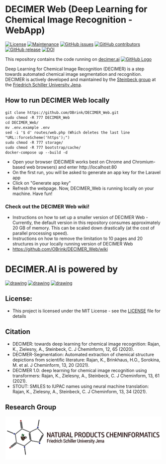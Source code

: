 # DECIMER Web (Deep Learning for Chemical Image Recognition - WebApp)

[![License](https://img.shields.io/badge/License-MIT%202.0-blue.svg)](https://opensource.org/licenses/MIT)
[![Maintenance](https://img.shields.io/badge/Maintained%3F-yes-blue.svg)](https://GitHub.com/OBrink/DECIMER_Web/graphs/commit-activity)
[![GitHub issues](https://img.shields.io/github/issues/OBrink/DECIMER_Web.svg)](https://GitHub.com/OBrink/DECIMER_Web/issues/)
[![GitHub contributors](https://img.shields.io/github/contributors/OBrink/DECIMER_Web.svg)](https://GitHub.com/OBrink/DECIMER_Web/graphs/contributors/)
[![GitHub release](https://img.shields.io/github/release/OBrink/DECIMER_Web.svg)](https://GitHub.com/OBrink/DECIMER_Web/releases/)
[![DOI](https://zenodo.org/badge/486488537.svg)](https://zenodo.org/badge/latestdoi/486488537)

This repository contains the code running on [decimer.ai](https://decimer.ai)
[![GitHub Logo](https://github.com/Kohulan/DECIMER-Image-to-SMILES/raw/master/assets/DECIMER.gif)](https://decimer.ai)

Deep Learning for Chemical Image Recognition (DECIMER) is a step towards automated chemical image segmentation and recognition. DECIMER is actively developed and maintained by the [Steinbeck group](https://cheminf.uni-jena.de/) at the [Friedrich Schiller University Jena](https://www.uni-jena.de/).

## How to run DECIMER Web locally
```shell
git clone https://github.com/OBrink/DECIMER_Web.git
sudo chmod -R 777 DECIMER_Web
cd DECIMER_Web/
mv .env.example .env
sed -i '$ d' routes/web.php (Which deletes the last line "URL::forceScheme('https');")
sudo chmod -R 777 storage/
sudo chmod -R 777 bootstrap/cache/
docker-compose up --build -d
```
- Open your browser (DECIMER works best on Chrome and Chromium-based web browsers) and enter http://localhost:80
- On the first run, you will be asked to generate an app key for the Laravel app
- Click on "Generate app key"
- Refresh the webpage. Now, DECIMER_Web is running locally on your machine. Have fun!

### Check out the DECIMER Web wiki!
- Instructions on how to set up a smaller version of DECIMER Web - Currently, the default version in this repository consumes approximately 20 GB of memory. This can be scaled down drastically (at the cost of parallel processing speed).
- Instructions on how to remove the limitation to 10 pages and 20 structures in your locally running version of DECIMER Web
- https://github.com/OBrink/DECIMER_Web/wiki


# DECIMER.AI is powered by
[<img src="https://raw.githubusercontent.com/OBrink/DECIMER_Web/main/logos/DECIMER_Segmentation_logo.png" alt="drawing" width="250"/>](https://github.com/Kohulan/DECIMER-Image-Segmentation)
[<img src="https://raw.githubusercontent.com/OBrink/DECIMER_Web/main/logos//STOUT_logo.png" alt="drawing" width="250"/>](https://github.com/Kohulan/Smiles-TO-iUpac-Translator)
[<img src="https://raw.githubusercontent.com/OBrink/DECIMER_Web/main/logos//DECIMER_Transformer_logo.png" alt="drawing" width="250"/>](https://github.com/Kohulan/DECIMER-Image_Transformer)

## License:
- This project is licensed under the MIT License - see the [LICENSE](https://raw.githubusercontent.com/Kohulan/DECIMER-Image_Transformer/master/LICENSE?token=AHKLIF3EULMCUKCFUHIPBMDARSMDO) file for details

## Citation

- DECIMER: towards deep learning for chemical image recognition: Rajan, K., Zielesny, A., Steinbeck, C. J Cheminform, 12, 65 (2020).
- DECIMER-Segmentation: Automated extraction of chemical structure depictions from scientific literature: Rajan, K., Brinkhaus, H.O., Sorokina, M. et al. J Cheminform, 13, 20 (2021).
- DECIMER 1.0: deep learning for chemical image recognition using transformers: Rajan, K., Zielesny, A., Steinbeck, C. J Cheminform, 13, 61 (2021).
- STOUT: SMILES to IUPAC names using neural machine translation: Rajan, K., Zielesny, A., Steinbeck, C. J Cheminform, 13, 34 (2021).


## Research Group
[![GitHub Logo](https://github.com/Kohulan/DECIMER-Image-to-SMILES/blob/master/assets/CheminfGit.png)](https://cheminf.uni-jena.de)
